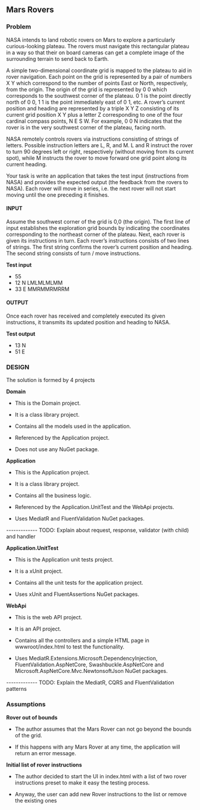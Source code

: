 
## Mars Rovers

### Problem

NASA intends to land robotic rovers on Mars to explore a particularly curious-looking plateau. The rovers must navigate this rectangular plateau in a way so that their on board cameras can get a complete image of the surrounding terrain to send back to Earth.

A simple two-dimensional coordinate grid is mapped to the plateau to aid in rover navigation. Each point on the grid is represented by a pair of numbers X Y which correspond to the number of points East or North, respectively, from the origin. The origin of the grid is represented by 0 0 which corresponds to the southwest corner of the plateau. 0 1 is the point directly north of 0 0, 1 1 is the point immediately east of 0 1, etc. A rover’s current position and heading are represented by a triple X Y Z consisting of its current grid position X Y plus a letter Z corresponding to one of the four cardinal compass points, N E S W. For example, 0 0 N indicates that the rover is in the very southwest corner of the plateau, facing north.

NASA remotely controls rovers via instructions consisting of strings of letters. Possible instruction letters are L, R, and M. L and R instruct the rover to turn 90 degrees left or right, respectively (without moving from its current spot), while M instructs the rover to move forward one grid point along its current heading.

Your task is write an application that takes the test input (instructions from NASA) and provides the expected output (the feedback from the rovers to NASA). Each rover will move in series, i.e. the next rover will not start moving until the one preceding it finishes.


#### INPUT


Assume the southwest corner of the grid is 0,0 (the origin). The first line of input establishes the exploration grid bounds by indicating the coordinates corresponding to the northeast corner of the plateau.
Next, each rover is given its instructions in turn. Each rover’s instructions consists of two lines of strings. The first string confirms the rover’s current position and heading. The second string consists of turn / move instructions.

**Test input**

- 55
- 12 N LMLMLMLMM
- 33 E MMRMMRMRRM


#### OUTPUT

Once each rover has received and completely executed its given instructions, it transmits its updated position and heading to NASA.

**Test output**

- 13 N
- 51 E


### DESIGN

The solution is formed by 4 projects

**Domain**

- This is the Domain project.

- It is a class library project.

- Contains all the models used in the application.

- Referenced by the Application project.

- Does not use any NuGet package.

**Application**

- This is the Application project.

- It is a class library project.

- Contains all the business logic.

- Referenced by the Application.UnitTest and the WebApi projects.

- Uses MediatR and FluentValidation NuGet packages.

------------- TODO: Explain about request, response, validator (with child) and handler

**Application.UnitTest**

- This is the Application unit tests project.

- It is a xUnit project.

- Contains all the unit tests for the application project.

- Uses xUnit and FluentAssertions NuGet packages.

**WebApi**

- This is the web API project.

- It is an API project.

- Contains all the controllers and a simple HTML page in wwwroot/index.html to test the functionality.

- Uses MediatR.Extensions.Microsoft.DependencyInjection, FluentValidation.AspNetCore, Swashbuckle.AspNetCore and Microsoft.AspNetCore.Mvc.NewtonsoftJson NuGet packages.


------------- TODO: Explain the MediatR, CQRS and FluentValidation patterns


### Assumptions

**Rover out of bounds**

- The author assumes that the Mars Rover can not go beyond the bounds of the grid.

- If this happens with any Mars Rover at any time, the application will return an error message.

**Initial list of rover instructions**

- The author decided to start the UI in index.html with a list of two rover instructions preset to make it easy the testing process.

- Anyway, the user can add new Rover instructions to the list or remove the existing ones



